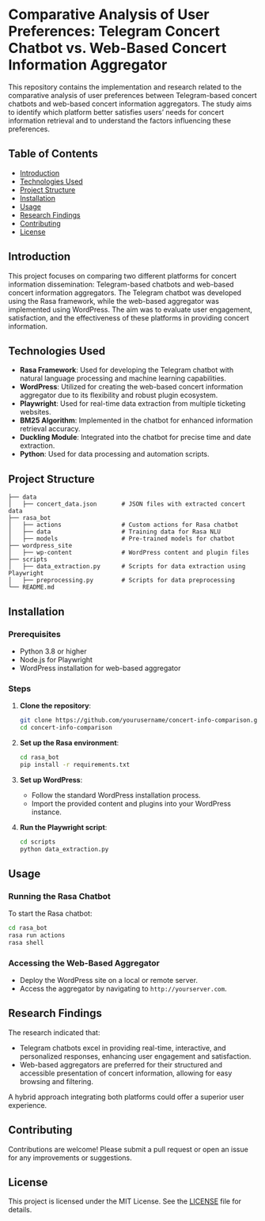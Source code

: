 # Comparative Analysis of User Preferences: Telegram Concert Chatbot vs. Web-Based Concert Information Aggregator

This repository contains the implementation and research related to the comparative analysis of user preferences between Telegram-based concert chatbots and web-based concert information aggregators. The study aims to identify which platform better satisfies users’ needs for concert information retrieval and to understand the factors influencing these preferences.

## Table of Contents
- [Introduction](#introduction)
- [Technologies Used](#technologies-used)
- [Project Structure](#project-structure)
- [Installation](#installation)
- [Usage](#usage)
- [Research Findings](#research-findings)
- [Contributing](#contributing)
- [License](#license)

## Introduction

This project focuses on comparing two different platforms for concert information dissemination: Telegram-based chatbots and web-based concert information aggregators. The Telegram chatbot was developed using the Rasa framework, while the web-based aggregator was implemented using WordPress. The aim was to evaluate user engagement, satisfaction, and the effectiveness of these platforms in providing concert information.

## Technologies Used

- **Rasa Framework**: Used for developing the Telegram chatbot with natural language processing and machine learning capabilities.
- **WordPress**: Utilized for creating the web-based concert information aggregator due to its flexibility and robust plugin ecosystem.
- **Playwright**: Used for real-time data extraction from multiple ticketing websites.
- **BM25 Algorithm**: Implemented in the chatbot for enhanced information retrieval accuracy.
- **Duckling Module**: Integrated into the chatbot for precise time and date extraction.
- **Python**: Used for data processing and automation scripts.

## Project Structure

```
├── data
│   ├── concert_data.json       # JSON files with extracted concert data
├── rasa_bot
│   ├── actions                 # Custom actions for Rasa chatbot
│   ├── data                    # Training data for Rasa NLU
│   ├── models                  # Pre-trained models for chatbot
├── wordpress_site
│   ├── wp-content              # WordPress content and plugin files
├── scripts
│   ├── data_extraction.py      # Scripts for data extraction using Playwright
│   ├── preprocessing.py        # Scripts for data preprocessing
└── README.md
```

## Installation

### Prerequisites

- Python 3.8 or higher
- Node.js for Playwright
- WordPress installation for web-based aggregator

### Steps

1. **Clone the repository**:
   ```bash
   git clone https://github.com/yourusername/concert-info-comparison.git
   cd concert-info-comparison
   ```

2. **Set up the Rasa environment**:
   ```bash
   cd rasa_bot
   pip install -r requirements.txt
   ```

3. **Set up WordPress**:
   - Follow the standard WordPress installation process.
   - Import the provided content and plugins into your WordPress instance.

4. **Run the Playwright script**:
   ```bash
   cd scripts
   python data_extraction.py
   ```

## Usage

### Running the Rasa Chatbot

To start the Rasa chatbot:

```bash
cd rasa_bot
rasa run actions
rasa shell
```

### Accessing the Web-Based Aggregator

- Deploy the WordPress site on a local or remote server.
- Access the aggregator by navigating to `http://yourserver.com`.

## Research Findings

The research indicated that:
- Telegram chatbots excel in providing real-time, interactive, and personalized responses, enhancing user engagement and satisfaction.
- Web-based aggregators are preferred for their structured and accessible presentation of concert information, allowing for easy browsing and filtering.

A hybrid approach integrating both platforms could offer a superior user experience.

## Contributing

Contributions are welcome! Please submit a pull request or open an issue for any improvements or suggestions.

## License

This project is licensed under the MIT License. See the [LICENSE](LICENSE) file for details.

